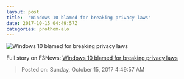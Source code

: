 ```yaml
---
layout: post
title:  "Windows 10 blamed for breaking privacy laws"
date: 2017-10-15 04:49:57Z
categories: prothom-alo
---
```


![Windows 10 blamed for breaking privacy laws](http://en.prothom-alo.com/contents/cache/images/1200x630x1/uploads/media/2017/10/15/23fd93b95245bd65d92c80db64526dae-Untitled-1.jpg?jadewits_media_id=152157)




Full story on F3News: [Windows 10 blamed for breaking privacy laws](http://www.f3nws.com/n/4DrrqF)

> Posted on: Sunday, October 15, 2017 4:49:57 AM
